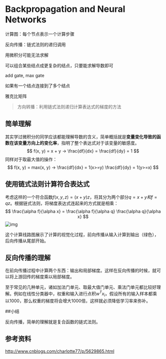 # Backpropagation and Neural Networks

计算图：每个节点表示一个计算步骤



反向传播：链式法则的递归调用

用微积分可能无法求解

可以组合某些结点成更复杂的结点，只要能求解导数即可

add gate, max gate

如果有一个结点连接到了多个结点

雅克比矩阵



> 方向转播：利用链式法则递归计算表达式的梯度的方法

## 简单理解

其实学过微积分的同学应该都能理解导数的含义，简单概括就是**变量变化导致的函数在该变量方向上的变化率**，指明了整个表达式对于该变量的敏感度。
$$
f(x, y) = x + y -> \frac{df}{dx} = \frac{df}{dy} = 1
$$
同样对于取最大值的操作：
$$
f(x, y) = max(x, y) -> \frac{df}{dx} = 1(x>=y) \frac{df}{dy} = 1(y>=x)
$$

## 使用链式法则计算符合表达式

考虑这样的一个符合函数$f(x, y, z)=(x+y)z$，将其分为两个部分$q=x+y和f=qz$。根据链式法则，将梯度表达式连起来的方式就是相乘：
$$
\frac{\alpha f}{\alpha x} = \frac{\alpha f}{\alpha q} \frac{\alpha q}{\alpha x} 
$$
![img](https://pic4.zhimg.com/80/213da7f66594510b45989bd134fc2d8b_hd.jpg)

这个计算线路图展示了计算的视觉化过程，前向传播从输入计算到输出（绿色），后向传播从尾部开始。

## 反向传播的理解

在前向传播过程中计算两个东西：输出和局部梯度。这样在反向传播的时候，就可以将上游回传的梯度乘以局部梯度。

至于常见的几种单元，诸如加法门单元、取最大值门单元、乘法门单元都比较好理解。例如在线性分类器中，权重和输入进行点积$w^T x_i$，假设所有的输入样本都乘以1000，那么权重的梯度将会增大1000倍，这样就必须降低学习率来弥补。

##小结

反向传播，简单的理解就是复合函数的链式法则。

## 参考资料

http://www.cnblogs.com/charlotte77/p/5629865.html

 

